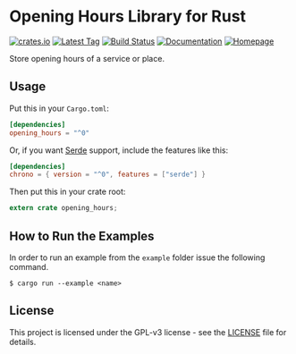 # Opening Hours Library for Rust
[![crates.io](https://img.shields.io/crates/v/opening-hours.svg)](https://crates.io/crates/opening-hours)
[![Latest Tag](https://img.shields.io/github/tag/fin-ger/rust-opening-hours.svg)](https://github.com/fin-ger/rust-opening-hours/releases)
[![Build Status](https://travis-ci.org/fin-ger/rust-opening-hours.svg?branch=master)](https://travis-ci.org/fin-ger/rust-opening-hours)
[![Documentation](https://docs.rs/opening-hours/badge.svg)](https://docs.rs/opening-hours/)
[![Homepage](https://img.shields.io/badge/github.io-homepage-blue.svg)](https://fin-ger.github.io/rust-opening-hours/)

Store opening hours of a service or place.

## Usage

Put this in your `Cargo.toml`:

```toml
[dependencies]
opening_hours = "^0"
```

Or, if you want [Serde](https://github.com/serde-rs/serde) support, include the features like this:

```toml
[dependencies]
chrono = { version = "^0", features = ["serde"] }
```

Then put this in your crate root:

```rust
extern crate opening_hours;
```

## How to Run the Examples

In order to run an example from the `example` folder issue the following command.

```
$ cargo run --example <name>
```

## License

This project is licensed under the GPL-v3 license - see the [LICENSE](LICENSE) file for details.
